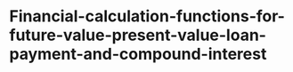 # Financial-calculation-functions-for-future-value-present-value-loan-payment-and-compound-interest
